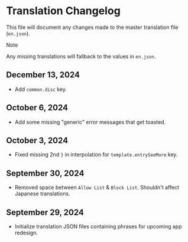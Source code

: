 # Translation Changelog

This file will document any changes made to the master translation file (`en.json`).

> [!NOTE]  
> Any missing translations will fallback to the values in `en.json`.

## December 13, 2024

- Add `common.disc` key.

## October 6, 2024

- Add some missing "generic" error messages that get toasted.

## October 3, 2024

- Fixed missing 2nd `}` in interpolation for `template.entrySeeMore` key.

## September 30, 2024

- Removed space between `Allow List` & `Block List`. Shouldn't affect Japanese translations.

## September 29, 2024

- Initialize translation JSON files containing phrases for upcoming app redesign.
